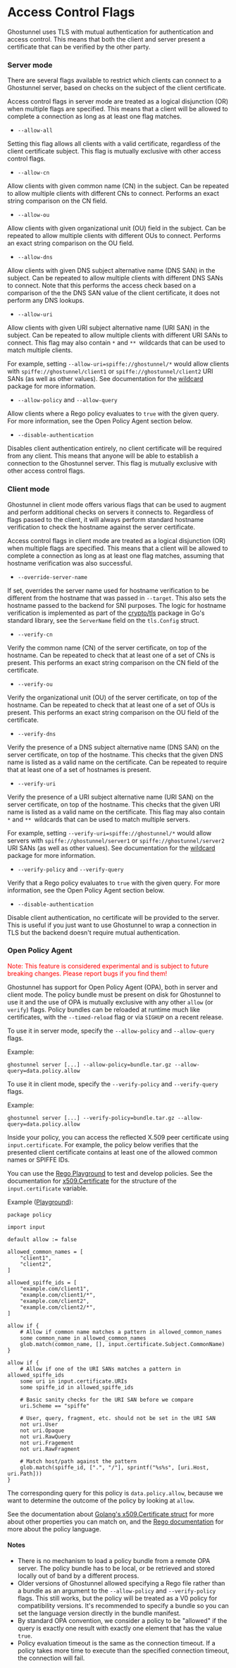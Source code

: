 Access Control Flags
====================

Ghostunnel uses TLS with mutual authentication for authentication and access
control. This means that both the client and server present a certificate that
can be verified by the other party.

### Server mode

There are several flags available to restrict which clients can connect to a
Ghostunnel server, based on checks on the subject of the client certificate.

Access control flags in server mode are treated as a logical disjunction (OR)
when multiple flags are specified. This means that a client will be allowed to
complete a connection as long as at least one flag matches.

* `--allow-all`

Setting this flag allows all clients with a valid certificate, regardless of
the client certificate subject. This flag is mutually exclusive with other
access control flags.

* `--allow-cn`

Allow clients with given common name (CN) in the subject. Can be repeated to
allow multiple clients with different CNs to connect. Performs an exact string
comparison on the CN field.

* `--allow-ou`

Allow clients with given organizational unit (OU) field in the subject. Can be
repeated to allow multiple clients with different OUs to connect. Performs an
exact string comparison on the OU field.

* `--allow-dns`

Allow clients with given DNS subject alternative name (DNS SAN) in the subject.
Can be repeated to allow multiple clients with different DNS SANs to connect.
Note that this performs the access check based on a comparison of the the DNS
SAN value of the client certificate, it does not perform any DNS lookups.

* `--allow-uri`

Allow clients with given URI subject alternative name (URI SAN) in the subject.
Can be repeated to allow multiple clients with different URI SANs to connect.
This flag may also contain `*` and `** `wildcards that can be used to match
multiple clients.

For example, setting `--allow-uri=spiffe://ghostunnel/*` would allow clients
with `spiffe://ghostunnel/client1` or `spiffe://ghostunnel/client2` URI SANs (as
well as other values). See documentation for the [wildcard][wildcard] package
for more information.

* `--allow-policy` and `--allow-query`

Allow clients where a Rego policy evaluates to `true` with the given query.
For more information, see the Open Policy Agent section below.

* `--disable-authentication`

Disables client authentication entirely, no client certificate will be required
from any client. This means that anyone will be able to establish a connection
to the Ghostunnel server. This flag is mutually exclusive with other access
control flags.

### Client mode

Ghostunnel in client mode offers various flags that can be used to augment and
perform additional checks on servers it connects to. Regardless of flags passed
to the client, it will always perform standard hostname verification to check
the hostname against the server certificate.

Access control flags in client mode are treated as a logical disjunction (OR)
when multiple flags are specified. This means that a client will be allowed to
complete a connection as long as at least one flag matches, assuming that
hostname verification was also successful.

* `--override-server-name`

If set, overrides the server name used for hostname verification to be
different from the hostname that was passed in `--target`. This also sets the
hostname passed to the backend for SNI purposes. The logic for hostname
verification is implemented as part of the [crypto/tls][tls] package in Go's
standard library, see the `ServerName` field on the `tls.Config` struct.

* `--verify-cn`

Verify the common name (CN) of the server certificate, on top of the hostname.
Can be repeated to check that at least one of a set of CNs is present. This
performs an exact string comparison on the CN field of the certificate.

* `--verify-ou`

Verify the organizational unit (OU) of the server certificate, on top of the
hostname. Can be repeated to check that at least one of a set of OUs is
present. This performs an exact string comparison on the OU field of the
certificate.

* `--verify-dns`

Verify the presence of a DNS subject alternative name (DNS SAN) on the server
certificate, on top of the hostname. This checks that the given DNS name is
listed as a valid name on the certificate. Can be repeated to require
that at least one of a set of hostnames is present.

* `--verify-uri`

Verify the presence of a URI subject alternative name (URI SAN) on the server
certificate, on top of the hostname. This checks that the given URI name is
listed as a valid name on the certificate. This flag may also contain `*` and
`** `wildcards that can be used to match multiple servers.

For example, setting `--verify-uri=spiffe://ghostunnel/*` would allow servers
with `spiffe://ghostunnel/server1` or `spiffe://ghostunnel/server2` URI SANs (as
well as other values). See documentation for the [wildcard][wildcard] package
for more information.

[wildcard]: https://godoc.org/github.com/ghostunnel/ghostunnel/wildcard

* `--verify-policy` and `--verify-query`

Verify that a Rego policy evaluates to `true` with the given query.
For more information, see the Open Policy Agent section below.

* `--disable-authentication`

Disable client authentication, no certificate will be provided to the server.
This is useful if you just want to use Ghostunnel to wrap a connection in TLS
but the backend doesn't require mutual authentication.

[tls]: https://golang.org/pkg/crypto/tls
[wildcard]: https://godoc.org/github.com/ghostunnel/ghostunnel/wildcard

### Open Policy Agent

<span style="color:red">Note: This feature is considered experimental and is
subject to future breaking changes. Please report bugs if you find them!</span>


Ghostunnel has support for Open Policy Agent (OPA), both in server and client
mode. The policy bundle must be present on disk for Ghostunnel to use it and the
use of OPA is mutually exclusive with any other `allow` (or `verify`) flags.
Policy bundles can be reloaded at runtime much like certificates, with the
`--timed-reload` flag or via `SIGHUP` on a recent release.

To use it in server mode, specify the `--allow-policy` and `--allow-query` flags.

Example:
```
ghostunnel server [...] --allow-policy=bundle.tar.gz --allow-query=data.policy.allow
```

To use it in client mode, specify the `--verify-policy` and `--verify-query` flags.

Example:
```
ghostunnel server [...] --verify-policy=bundle.tar.gz --allow-query=data.policy.allow
```

Inside your policy, you can access the reflected X.509 peer certificate using
`input.certificate`. For example, the policy below verifies that the presented
client certificate contains at least one of the allowed common names or SPIFFE
IDs.

You can use the [Rego Playground](https://play.openpolicyagent.org) to test and
develop policies. See the documentation for [x509.Certificate](https://pkg.go.dev/crypto/x509#Certificate)
for the structure of the `input.certificate` variable.

Example ([Playground](https://play.openpolicyagent.org/p/uMcOcUkQPE)):
```rego
package policy

import input

default allow := false

allowed_common_names = [
	"client1",
	"client2",
]

allowed_spiffe_ids = [
	"example.com/client1",
	"example.com/client1/*",
	"example.com/client2",
	"example.com/client2/*",
]

allow if {
	# Allow if common name matches a pattern in allowed_common_names
	some common_name in allowed_common_names
	glob.match(common_name, [], input.certificate.Subject.CommonName)
}

allow if {
	# Allow if one of the URI SANs matches a pattern in allowed_spiffe_ids
	some uri in input.certificate.URIs
	some spiffe_id in allowed_spiffe_ids

	# Basic sanity checks for the URI SAN before we compare
	uri.Scheme == "spiffe"

	# User, query, fragment, etc. should not be set in the URI SAN
	not uri.User
	not uri.Opaque
	not uri.RawQuery
	not uri.Fragement
	not uri.RawFragment

	# Match host/path against the pattern
	glob.match(spiffe_id, [".", "/"], sprintf("%s%s", [uri.Host, uri.Path]))
}
```

The corresponding query for this policy is `data.policy.allow`, because we
want to determine the outcome of the policy by looking at `allow`.

See the documentation about [Golang's x509.Certificate
struct](https://pkg.go.dev/crypto/x509#Certificate) for more about other
properties you can match on, and the [Rego
documentation](https://www.openpolicyagent.org/docs/latest/policy-language/)
for more about the policy language.

#### Notes

* There is no mechanism to load a policy bundle from a remote OPA server. The policy
  bundle has to be local, or be retrieved and stored locally out of band by a
  different process.
* Older versions of Ghostunnel allowed specifying a Rego file rather than a
  bundle as an argument to the `--allow-policy` and `--verify-policy` flags. This
  still works, but the policy will be treated as a V0 policy for compatibility
  versions. It's recommended to specify a bundle so you can set the language
  version directly in the bundle manifest.
* By standard OPA convention, we consider a policy to be "allowed" if the query
  is exactly one result with exactly one element that has the value `true`.
* Policy evaluation timeout is the same as the connection timeout. If a policy
  takes more time to execute than the specified connection timeout, the connection
  will fail.
